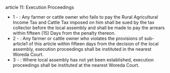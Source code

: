 article 11: Execution Proceedings

<ul>
			<li>1 - : Any farmer or cattle owner who fails to pay the Rural Agricultural Income Tax and Cattle Tax imposed on him shall be sued by the tax collector before the local assembly and shall be made to pay the arrears within fifteen (15) Days from the penalty thereon.<ul>
			</ul></li>			<li>2 - : Any farmer or cattle owner who violates the provisions of sub- article1 of this article within fifteen days from the decision of the local assembly, execution proceedings shall be instituted in the nearest Woreda Court.<ul>
			</ul></li>			<li>3 - : Where local assembly has not yet been established, execution proceedings shall be instituted at the nearest Woreda Court. <ul>
			</ul></li></ul>